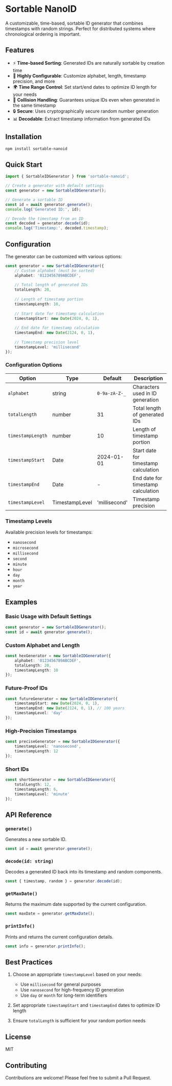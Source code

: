 # Sortable NanoID

A customizable, time-based, sortable ID generator that combines timestamps with random strings. Perfect for distributed systems where chronological ordering is important.

## Features

- ⚡ **Time-based Sorting**: Generated IDs are naturally sortable by creation time
- 🔧 **Highly Configurable**: Customize alphabet, length, timestamp precision, and more
- 🌍 **Time Range Control**: Set start/end dates to optimize ID length for your needs
- 🔄 **Collision Handling**: Guarantees unique IDs even when generated in the same timestamp
- 🔒 **Secure**: Uses cryptographically secure random number generation
- 📊 **Decodable**: Extract timestamp information from generated IDs

## Installation

```bash
npm install sortable-nanoid
```

## Quick Start

```typescript
import { SortableIDGenerator } from 'sortable-nanoid';

// Create a generator with default settings
const generator = new SortableIDGenerator();

// Generate a sortable ID
const id = await generator.generate();
console.log('Generated ID:', id);

// Decode the timestamp from an ID
const decoded = generator.decode(id);
console.log('Timestamp:', decoded.timestamp);
```

## Configuration

The generator can be customized with various options:

```typescript
const generator = new SortableIDGenerator({
    // Custom alphabet (must be sorted)
    alphabet: '0123456789ABCDEF',
    
    // Total length of generated IDs
    totalLength: 20,
    
    // Length of timestamp portion
    timestampLength: 10,
    
    // Start date for timestamp calculation
    timestampStart: new Date(2024, 0, 1),
    
    // End date for timestamp calculation
    timestampEnd: new Date(2124, 0, 1),
    
    // Timestamp precision level
    timestampLevel: 'millisecond'
});
```

### Configuration Options

| Option | Type | Default | Description |
|--------|------|---------|-------------|
| `alphabet` | string | `0-9a-zA-Z-_` | Characters used in ID generation |
| `totalLength` | number | 31 | Total length of generated IDs |
| `timestampLength` | number | 10 | Length of timestamp portion |
| `timestampStart` | Date | 2024-01-01 | Start date for timestamp calculation |
| `timestampEnd` | Date | - | End date for timestamp calculation |
| `timestampLevel` | TimestampLevel | 'millisecond' | Timestamp precision |

### Timestamp Levels

Available precision levels for timestamps:
- `nanosecond`
- `microsecond`
- `millisecond`
- `second`
- `minute`
- `hour`
- `day`
- `month`
- `year`

## Examples

### Basic Usage with Default Settings

```typescript
const generator = new SortableIDGenerator();
const id = await generator.generate();
```

### Custom Alphabet and Length

```typescript
const hexGenerator = new SortableIDGenerator({
    alphabet: '0123456789ABCDEF',
    totalLength: 20,
    timestampLength: 10
});
```

### Future-Proof IDs

```typescript
const futureGenerator = new SortableIDGenerator({
    timestampStart: new Date(2024, 0, 1),
    timestampEnd: new Date(2124, 0, 1), // 100 years
    timestampLevel: 'day'
});
```

### High-Precision Timestamps

```typescript
const preciseGenerator = new SortableIDGenerator({
    timestampLevel: 'nanosecond',
    timestampLength: 12
});
```

### Short IDs

```typescript
const shortGenerator = new SortableIDGenerator({
    totalLength: 12,
    timestampLength: 6,
    timestampLevel: 'minute'
});
```

## API Reference

### `generate()`

Generates a new sortable ID.

```typescript
const id = await generator.generate();
```

### `decode(id: string)`

Decodes a generated ID back into its timestamp and random components.

```typescript
const { timestamp, random } = generator.decode(id);
```

### `getMaxDate()`

Returns the maximum date supported by the current configuration.

```typescript
const maxDate = generator.getMaxDate();
```

### `printInfo()`

Prints and returns the current configuration details.

```typescript
const info = generator.printInfo();
```

## Best Practices

1. Choose an appropriate `timestampLevel` based on your needs:
   - Use `millisecond` for general purposes
   - Use `nanosecond` for high-frequency ID generation
   - Use `day` or `month` for long-term identifiers

2. Set appropriate `timestampStart` and `timestampEnd` dates to optimize ID length

3. Ensure `totalLength` is sufficient for your random portion needs

## License

MIT

## Contributing

Contributions are welcome! Please feel free to submit a Pull Request.
